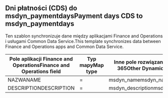 ## <a name="payment-days-cds-to-msdyn_paymentdays"></a><span data-ttu-id="031f4-101">Dni płatności (CDS) do msdyn_paymentdays</span><span class="sxs-lookup"><span data-stu-id="031f4-101">Payment days CDS to msdyn_paymentdays</span></span>

<span data-ttu-id="031f4-102">Ten szablon synchronizuje dane między aplikacjami Finance and Operations i usługami Common Data Service.</span><span class="sxs-lookup"><span data-stu-id="031f4-102">This template synchronizes data between Finance and Operations apps and Common Data Service.</span></span>

<span data-ttu-id="031f4-103">Pole aplikacji Finance and Operations</span><span class="sxs-lookup"><span data-stu-id="031f4-103">Finance and Operations field</span></span> | <span data-ttu-id="031f4-104">Typ mapy</span><span class="sxs-lookup"><span data-stu-id="031f4-104">Map type</span></span> | <span data-ttu-id="031f4-105">Inne pole rozwiązania Dynamics 365</span><span class="sxs-lookup"><span data-stu-id="031f4-105">Other Dynamics 365 field</span></span> | <span data-ttu-id="031f4-106">Wartość domyślna</span><span class="sxs-lookup"><span data-stu-id="031f4-106">Default value</span></span>
---|---|---|---
<span data-ttu-id="031f4-107">NAZWA</span><span class="sxs-lookup"><span data-stu-id="031f4-107">NAME</span></span> | = | <span data-ttu-id="031f4-108">msdyn_name</span><span class="sxs-lookup"><span data-stu-id="031f4-108">msdyn_name</span></span> | 
<span data-ttu-id="031f4-109">DESCRIPTION</span><span class="sxs-lookup"><span data-stu-id="031f4-109">DESCRIPTION</span></span> | = | <span data-ttu-id="031f4-110">msdyn_description</span><span class="sxs-lookup"><span data-stu-id="031f4-110">msdyn_description</span></span> | 
